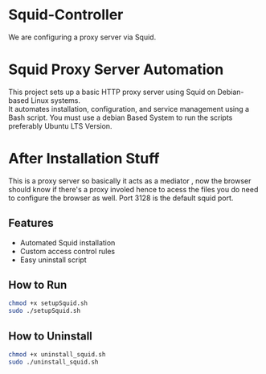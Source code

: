# Squid-Controller
We are configuring a proxy server via Squid.

# Squid Proxy Server Automation

This project sets up a basic HTTP proxy server using Squid on Debian-based Linux systems.  
It automates installation, configuration, and service management using a Bash script.
You must use a debian Based System to run the scripts preferably Ubuntu LTS Version.


# After Installation Stuff 
This is a proxy server so basically it acts as a mediator , now the browser should know if there's a proxy involed hence to acess the files you do need to configure the browser as well.
Port 3128 is the default squid port.


## Features
- Automated Squid installation
- Custom access control rules
- Easy uninstall script


## How to Run
```bash
chmod +x setupSquid.sh
sudo ./setupSquid.sh
```

## How to Uninstall
``` bash
chmod +x uninstall_squid.sh
sudo ./uninstall_squid.sh
```

